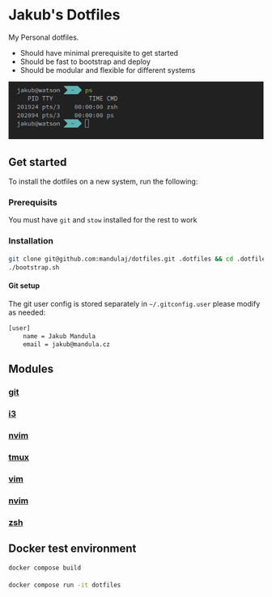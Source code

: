 Jakub's Dotfiles
================

My Personal dotfiles.

* Should have minimal prerequisite to get started
* Should be fast to bootstrap and deploy
* Should be modular and flexible for different systems

![terminal](.assets/terminal.png)

## Get started
To install the dotfiles on a new system, run the following:

### Prerequisits
You must have `git` and `stow` installed for the rest to work

### Installation
```bash
git clone git@github.com:mandulaj/dotfiles.git .dotfiles && cd .dotfiles
./bootstrap.sh
```
#### Git setup
The git user config is stored separately in `~/.gitconfig.user` please modify as needed:
```gitconfig
[user]
    name = Jakub Mandula
    email = jakub@mandula.cz
```

## Modules

### [git](./git)
### [i3](./i3)
### [nvim](./nvim)
### [tmux](./tmux)
### [vim](./vim)
### [nvim](./nvim)
### [zsh](./zsh)

## Docker test environment
```bash
docker compose build

docker compose run -it dotfiles
```


